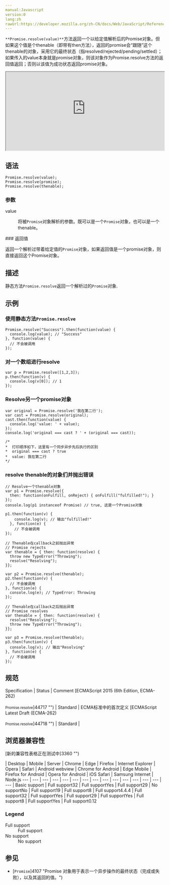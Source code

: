 ```yaml
---
manual:Javascript
version:0
lang:zh
rawUrl:https://developer.mozilla.org/zh-CN/docs/Web/JavaScript/Reference/Global_Objects/Promise/resolve
---
```




`**Promise.resolve(value)**`方法返回一个以给定值解析后的Promise对象。但如果这个值是个thenable（即带有then方法），返回的promise会“跟随”这个thenable的对象，采用它的最终状态（指resolved/rejected/pending/settled）；如果传入的value本身就是promise对象，则该对象作为Promise.resolve方法的返回值返回；否则以该值为成功状态返回promise对象。

<iframe src='https://interactive-examples.mdn.mozilla.net/pages/js/promise-resolve.html' width='100%' height='250'></iframe>

## 语法<a name="Syntax"></a>

```
Promise.resolve(value);
Promise.resolve(promise);
Promise.resolve(thenable);
```

### 参数<a name="参数"></a>
<dl><dt id=''>value</dt><dd>

将被`Promise`对象解析的参数。既可以是一个`Promise`对象，也可以是一个thenable。

</dd></dl>
### 返回值<a name="返回值"></a>


返回一个解析过带着给定值的`Promise`对象，如果返回值是一个promise对象，则直接返回这个Promise对象。


## 描述<a name="Description"></a>


静态方法`Promise.resolve`返回一个解析过的`Promise`对象.


## 示例<a name="示例"></a>

### 使用静态方法`Promise.resolve`<a name="使用静态方法Promise.resolve"></a>

```
Promise.resolve("Success").then(function(value) {
  console.log(value); // "Success"
}, function(value) {
  // 不会被调用
});
```

### 对一个数组进行resolve<a name="对一个数组进行resolve"></a>

```
var p = Promise.resolve([1,2,3]);
p.then(function(v) {
  console.log(v[0]); // 1
});
```

### Resolve另一个promise对象<a name="Resolve另一个promise对象"></a>

```
var original = Promise.resolve('我在第二行');
var cast = Promise.resolve(original);
cast.then(function(value) {
  console.log('value: ' + value);
});
console.log('original === cast ? ' + (original === cast));

/*
*  打印顺序如下，这里有一个同步异步先后执行的区别
*  original === cast ? true
*  value: 我在第二行
*/
```

### resolve thenable的对象们并抛出错误<a name="resolve_thenable的对象们并抛出错误"></a>

```
// Resolve一个thenable对象
var p1 = Promise.resolve({ 
  then: function(onFulfill, onReject) { onFulfill("fulfilled!"); }
});
console.log(p1 instanceof Promise) // true, 这是一个Promise对象

p1.then(function(v) {
    console.log(v); // 输出"fulfilled!"
  }, function(e) {
    // 不会被调用
});

// Thenable在callback之前抛出异常
// Promise rejects
var thenable = { then: function(resolve) {
  throw new TypeError("Throwing");
  resolve("Resolving");
}};

var p2 = Promise.resolve(thenable);
p2.then(function(v) {
  // 不会被调用
}, function(e) {
  console.log(e); // TypeError: Throwing
});

// Thenable在callback之后抛出异常
// Promise resolves
var thenable = { then: function(resolve) {
  resolve("Resolving");
  throw new TypeError("Throwing");
}};

var p3 = Promise.resolve(thenable);
p3.then(function(v) {
  console.log(v); // 输出"Resolving"
}, function(e) {
  // 不会被调用
});
```

## 规范<a name="规范"></a>

Specification | Status | Comment 
[ECMAScript 2015 (6th Edition, ECMA-262)<br></br><small>Promise.resolve</small>]44717 "") | Standard | ECMA标准中的首次定义 
[ECMAScript Latest Draft (ECMA-262)<br></br><small>Promise.resolve</small>]44718 "") | Standard |  


## 浏览器兼容性<a name="浏览器兼容性"></a>




[新的兼容性表格正在测试中<i></i>]3360 "")

 | <abbr>Desktop<i></i></abbr> | <abbr>Mobile<i></i></abbr> | <abbr>Server<i></i></abbr> 
 | <abbr>Chrome<i></i></abbr> | <abbr>Edge<i></i></abbr> | <abbr>Firefox<i></i></abbr> | <abbr>Internet Explorer<i></i></abbr> | <abbr>Opera<i></i></abbr> | <abbr>Safari<i></i></abbr> | <abbr>Android webview<i></i></abbr> | <abbr>Chrome for Android<i></i></abbr> | <abbr>Edge Mobile<i></i></abbr> | <abbr>Firefox for Android<i></i></abbr> | <abbr>Opera for Android<i></i></abbr> | <abbr>iOS Safari<i></i></abbr> | <abbr>Samsung Internet<i></i></abbr> | <abbr>Node.js<i></i></abbr> 
 ---  |  ---  |  ---  |  ---  |  ---  |  ---  |  ---  |  ---  |  ---  |  ---  |  ---  |  ---  |  ---  |  ---  |  ---  | 
Basic support | <abbr>Full support</abbr>32 | <abbr>Full support</abbr>Yes | <abbr>Full support</abbr>29 | <abbr>No support</abbr>No | <abbr>Full support</abbr>19 | <abbr>Full support</abbr>8 | <abbr>Full support</abbr>4.4.4 | <abbr>Full support</abbr>32 | <abbr>Full support</abbr>Yes | <abbr>Full support</abbr>29 | <abbr>Full support</abbr>Yes | <abbr>Full support</abbr>8 | <abbr>Full support</abbr>Yes | <abbr>Full support</abbr>0.12 


### Legend<a name="Legend"></a>
<dl><dt id=''><abbr>Full support</abbr></dt><dd>Full support</dd><dt id=''><abbr>No support</abbr></dt><dd>No support</dd></dl>





## 参见<a name="参见"></a>

* [`Promise`]4107 "Promise 对象用于表示一个异步操作的最终状态（完成或失败），以及其返回的值。")



